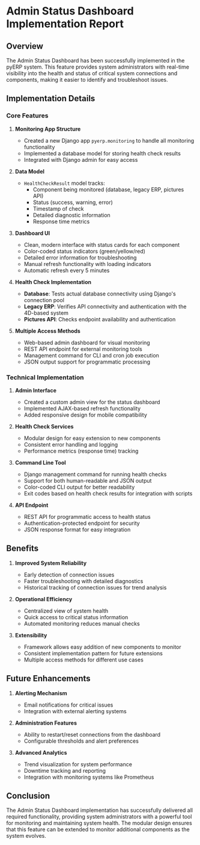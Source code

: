 # Admin Status Dashboard Implementation Report

## Overview

The Admin Status Dashboard has been successfully implemented in the pyERP system. This feature provides system administrators with real-time visibility into the health and status of critical system connections and components, making it easier to identify and troubleshoot issues.

## Implementation Details

### Core Features

1. **Monitoring App Structure**
   - Created a new Django app `pyerp.monitoring` to handle all monitoring functionality
   - Implemented a database model for storing health check results
   - Integrated with Django admin for easy access

2. **Data Model**
   - `HealthCheckResult` model tracks:
     - Component being monitored (database, legacy ERP, pictures API)
     - Status (success, warning, error)
     - Timestamp of check
     - Detailed diagnostic information
     - Response time metrics

3. **Dashboard UI**
   - Clean, modern interface with status cards for each component
   - Color-coded status indicators (green/yellow/red)
   - Detailed error information for troubleshooting
   - Manual refresh functionality with loading indicators
   - Automatic refresh every 5 minutes

4. **Health Check Implementation**
   - **Database**: Tests actual database connectivity using Django's connection pool
   - **Legacy ERP**: Verifies API connectivity and authentication with the 4D-based system
   - **Pictures API**: Checks endpoint availability and authentication

5. **Multiple Access Methods**
   - Web-based admin dashboard for visual monitoring
   - REST API endpoint for external monitoring tools
   - Management command for CLI and cron job execution
   - JSON output support for programmatic processing

### Technical Implementation

1. **Admin Interface**
   - Created a custom admin view for the status dashboard
   - Implemented AJAX-based refresh functionality
   - Added responsive design for mobile compatibility

2. **Health Check Services**
   - Modular design for easy extension to new components
   - Consistent error handling and logging
   - Performance metrics (response time) tracking

3. **Command Line Tool**
   - Django management command for running health checks
   - Support for both human-readable and JSON output
   - Color-coded CLI output for better readability
   - Exit codes based on health check results for integration with scripts

4. **API Endpoint**
   - REST API for programmatic access to health status
   - Authentication-protected endpoint for security
   - JSON response format for easy integration

## Benefits

1. **Improved System Reliability**
   - Early detection of connection issues
   - Faster troubleshooting with detailed diagnostics
   - Historical tracking of connection issues for trend analysis

2. **Operational Efficiency**
   - Centralized view of system health
   - Quick access to critical status information
   - Automated monitoring reduces manual checks

3. **Extensibility**
   - Framework allows easy addition of new components to monitor
   - Consistent implementation pattern for future extensions
   - Multiple access methods for different use cases

## Future Enhancements

1. **Alerting Mechanism**
   - Email notifications for critical issues
   - Integration with external alerting systems

2. **Administration Features**
   - Ability to restart/reset connections from the dashboard
   - Configurable thresholds and alert preferences

3. **Advanced Analytics**
   - Trend visualization for system performance
   - Downtime tracking and reporting
   - Integration with monitoring systems like Prometheus

## Conclusion

The Admin Status Dashboard implementation has successfully delivered all required functionality, providing system administrators with a powerful tool for monitoring and maintaining system health. The modular design ensures that this feature can be extended to monitor additional components as the system evolves.
